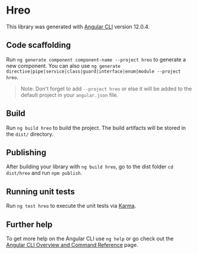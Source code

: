 # Hreo

This library was generated with [Angular CLI](https://github.com/angular/angular-cli) version 12.0.4.

## Code scaffolding

Run `ng generate component component-name --project hreo` to generate a new component. You can also use `ng generate directive|pipe|service|class|guard|interface|enum|module --project hreo`.
> Note: Don't forget to add `--project hreo` or else it will be added to the default project in your `angular.json` file. 

## Build

Run `ng build hreo` to build the project. The build artifacts will be stored in the `dist/` directory.

## Publishing

After building your library with `ng build hreo`, go to the dist folder `cd dist/hreo` and run `npm publish`.

## Running unit tests

Run `ng test hreo` to execute the unit tests via [Karma](https://karma-runner.github.io).

## Further help

To get more help on the Angular CLI use `ng help` or go check out the [Angular CLI Overview and Command Reference](https://angular.io/cli) page.
